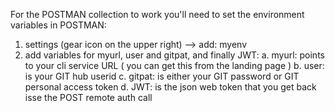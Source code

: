   
 For the POSTMAN collection to work you'll need to set the environment variables in POSTMAN:

1. settings (gear icon on the upper right) --> add: myenv
2. add variables for myurl, user and gitpat, and finally JWT:
   a. myurl: points to your cli service URL ( you can get this from the landing page )
   b. user: is your GIT hub userid
   c. gitpat: is either your GIT password or GIT personal access token
   d. JWT: is the json web token that you get back isse the POST remote auth call
